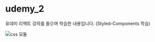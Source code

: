 # udemy_2
유데미 리액트 강의를 들으며 학습한 내용입니다. (Styled-Components 학습)

![css 모듈](https://user-images.githubusercontent.com/86909942/177776903-e243f42d-fe7b-4413-b7a8-23a5a726d08f.gif)
